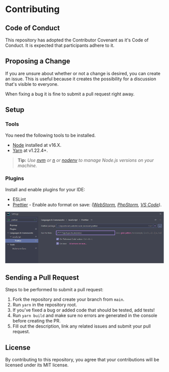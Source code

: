 # Contributing

## Code of Conduct

This repository has adopted the Contributor Covenant as it's Code of Conduct. It is expected that
participants adhere to it.

## Proposing a Change

If you are unsure about whether or not a change is desired, you can create an issue. This is useful
because it creates the possibility for a discussion that's visible to everyone.

When fixing a bug it is fine to submit a pull request right away.

## Setup

### Tools

You need the following tools to be installed.

- [Node](https://nodejs.org/) installed at v16.X.
- [Yarn](https://yarnpkg.com/) at v1.22.4+.

> **Tip:** _Use [nvm](https://github.com/nvm-sh/nvm) or [n](https://github.com/tj/n) or
> [nodenv](https://github.com/nodenv/nodenv) to manage Node.js versions on your machine._

### Plugins

Install and enable plugins for your IDE:

- ESLint
- [Prettier](https://prettier.io/) - Enable auto format on save:
  _([WebStorm](https://www.jetbrains.com/help/idea/prettier.html#ws_prettier_configure),
  [PhpStorm](https://www.jetbrains.com/help/idea/prettier.html#ws_prettier_configure),
  [VS Code](https://marketplace.visualstudio.com/items?itemName=esbenp.prettier-vscode#format-on-save))_.

<img width="977" src="media/prettier-in-webstorm.png" alt="Prettier configuration" />

## Sending a Pull Request

Steps to be performed to submit a pull request:

1. Fork the repository and create your branch from `main`.
2. Run `yarn` in the repository root.
3. If you've fixed a bug or added code that should be tested, add tests!
4. Run `yarn build` and make sure no errors are generated in the console before creating the PR.
5. Fill out the description, link any related issues and submit your pull request.

## License

By contributing to this repository, you agree that your contributions will be licensed under its MIT
license.
